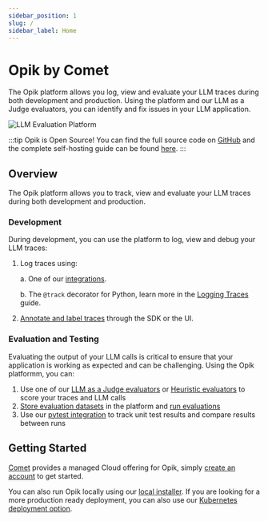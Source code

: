 ```yaml
---
sidebar_position: 1
slug: /
sidebar_label: Home
---
```


# Opik by Comet

The Opik platform allows you log, view and evaluate your LLM traces during both development and production. Using the platform and our LLM as a Judge evaluators, you can identify and fix issues in your LLM application.

![LLM Evaluation Platform](/img/home/traces_page_with_sidebar.png)

:::tip
Opik is Open Source! You can find the full source code on [GitHub](https://github.com/comet-ml/opik) and the complete self-hosting guide can be found [here](/self-host/local_deployment.md).
:::

## Overview

The Opik platform allows you to track, view and evaluate your LLM traces during both development and production.

### Development

During development, you can use the platform to log, view and debug your LLM traces:

1. Log traces using:

   a. One of our [integrations](/tracing/integrations/overview.md).

   b. The `@track` decorator for Python, learn more in the [Logging Traces](/tracing/log_traces.mdx) guide.

2. [Annotate and label traces](/tracing/annotate_traces) through the SDK or the UI.

### Evaluation and Testing

Evaluating the output of your LLM calls is critical to ensure that your application is working as expected and can be challenging. Using the Opik platformm, you can:

1. Use one of our [LLM as a Judge evaluators](/evaluation/metrics/overview.md) or [Heuristic evaluators](/evaluation/metrics/heuristic_metrics.md) to score your traces and LLM calls
2. [Store evaluation datasets](/evaluation/manage_datasets.md) in the platform and [run evaluations](/evaluation/evaluate_your_llm.md)
3. Use our [pytest integration](/testing/pytest_integration.md) to track unit test results and compare results between runs


## Getting Started

[Comet](https://www.comet.com/site) provides a managed Cloud offering for Opik, simply [create an account](https://www.comet.com/signup?from=llm) to get started.

You can also run Opik locally using our [local installer](/self-host/local_deployment.md). If you are looking for a more production ready deployment, you can also use our [Kubernetes deployment option](/self-host/kubernetes.md).
